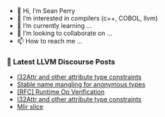 - 👋 Hi, I’m Sean Perry
- 👀 I’m interested in compilers (c++, COBOL, llvm)
- 🌱 I’m currently learning ...
- 💞️ I’m looking to collaborate on ...
- 📫 How to reach me ...

<!---
s66perry/s66perry is a ✨ special ✨ repository because its `README.md` (this file) appears on your GitHub profile.
You can click the Preview link to take a look at your changes.
--->
### 📕 Latest LLVM Discourse Posts

<!-- DISCOURSE-LLVM:START -->
- [I32Attr and other attribute type constraints](https://discourse.llvm.org/t/i32attr-and-other-attribute-type-constraints/67030#post_3)
- [Stable name mangling for anonymous types](https://discourse.llvm.org/t/stable-name-mangling-for-anonymous-types/66943#post_16)
- [[RFC] Runtime Op Verification](https://discourse.llvm.org/t/rfc-runtime-op-verification/66776?page=2#post_21)
- [I32Attr and other attribute type constraints](https://discourse.llvm.org/t/i32attr-and-other-attribute-type-constraints/67030#post_2)
- [Mlir slice](https://discourse.llvm.org/t/mlir-slice/67023#post_2)
<!-- DISCOURSE-LLVM:END -->
